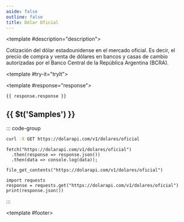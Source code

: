 ```yaml
---
aside: false
outline: false
title: Dólar Oficial
---
```


<script setup>
import { setRegionForSidebar } from '../../.vitepress/sidebar/sidebar.utils.js'

setRegionForSidebar('ar')
</script>

<OAOperation operationId="get-dolar-oficial" :hide-default-footer="false">

<template #description="description">

<PathEndpoint :method="description.method" :path="description.path" :baseUrl="description.baseUrl" />

Cotización del dólar estadounidense en el mercado oficial. Es decir, el precio de compra y venta de dólares en bancos y casas de cambio autorizadas por el Banco Central de la República Argentina (BCRA).

</template>

<template #try-it="tryIt">

<TryItButton :operation-id="tryIt.operationId" :method="tryIt.method" hide-endpoint>

<template #response="response">

```json-vue
{{ response.response }}
```

</template>

</TryItButton>

## {{ $t('Samples') }}

::: code-group

```bash [cURL] 
curl -X GET https://dolarapi.com/v1/dolares/oficial
```

```js-vue [JavaScript]
fetch("https://dolarapi.com/v1/dolares/oficial")
  .then(response => response.json())
  .then(data => console.log(data));
```

```php-vue [PHP]
file_get_contents("https://dolarapi.com/v1/dolares/oficial")
```

```python-vue [Python]
import requests
response = requests.get("https://dolarapi.com/v1/dolares/oficial")
print(response.json())
```

:::

</template>

<template #footer>

<OAFooter />

<!--@include: ./parts/get-dolar-oficial-footer.md -->

</template>

</OAOperation>
